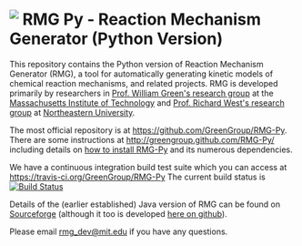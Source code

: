 # <img align="top" src="https://raw.githubusercontent.com/GreenGroup/RMG-Py/master/documentation/source/_static/rmg-logo-small.png"> RMG Py - Reaction Mechanism Generator (Python Version) 

This repository contains the Python version of Reaction Mechanism Generator 
(RMG), a tool for automatically generating kinetic models of chemical reaction
mechanisms, and related projects. RMG is developed primarily by researchers in 
[Prof. William Green's research group](http://web.mit.edu/greengp/) at the 
[Massachusetts Institute of Technology](http://web.mit.edu/) 
and [Prof. Richard West's research group](http://www.northeastern.edu/comocheng/) at 
[Northeastern University](http://www.northeastern.edu/). 

The most official repository is at https://github.com/GreenGroup/RMG-Py.
There are some instructions at  http://greengroup.github.com/RMG-Py/ including
details on [how to install RMG-Py](http://greengroup.github.com/RMG-Py/users/rmg/installation/index.html)
and its numerous dependencies.

We have a continuous integration build test suite 
which you can access at https://travis-ci.org/GreenGroup/RMG-Py
The current build status is
[![Build Status](https://travis-ci.org/GreenGroup/RMG-Py.svg?branch=master)](https://travis-ci.org/GreenGroup/RMG-Py)

Details of the (earlier established) Java version of RMG can be found
on [Sourceforge](http://rmg.sourceforge.net/) (although it too is 
developed [here on github](https://github.com/GreenGroup/RMG-Java/)). 

Please email [rmg_dev@mit.edu](mailto:rmg_dev@mit.edu) if you have any questions.

